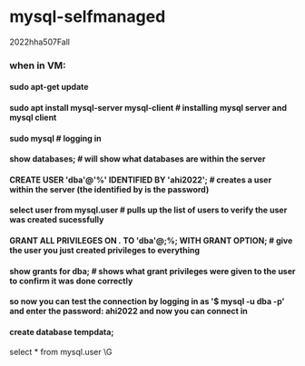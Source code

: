 # mysql-selfmanaged

2022hha507Fall

### when in VM:
#### sudo apt-get update
#### sudo apt install mysql-server mysql-client # installing mysql server and mysql client
#### sudo mysql # logging in
#### show databases; # will show what databases are within the server
#### CREATE USER 'dba'@'%' IDENTIFIED BY 'ahi2022'; # creates a user within the server (the identified by is the password)
#### select user from mysql.user # pulls up the list of users to verify the user was created sucessfully
#### GRANT ALL PRIVILEGES ON *.* TO 'dba'@;%; WITH GRANT OPTION; # give the user you just created privileges to everything
#### show grants for dba; # shows what grant privileges were given to the user to confirm it was done correctly

#### so now you can test the connection by logging in as '$ mysql -u dba -p' and enter the password: ahi2022 and now you can connect in
#### create database tempdata;
select * from mysql.user \G